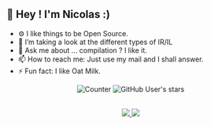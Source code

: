 ## 👋 Hey ! I'm Nicolas :)

<!-- 🔭 I’m currently working on ...-->
- ⚙️ I like things to be Open Source.
- 🌱 I’m taking a look at the different types of IR/IL
- 💬 Ask me about ... compilation ? I like it.
- 📫 How to reach me: Just use my mail and I shall answer.
- ⚡ Fun fact: I like Oat Milk.

<div align="center">

  ![Counter](https://komarev.com/ghpvc/?username=N1coc4colA&color=blue)
  ![GitHub User's stars](https://img.shields.io/github/stars/N1coc4colA?affiliations=OWNER%2CCOLLABORATOR&label=Github%20stars)

</div>
<br>
<div align="center">
  <a href="https://github.com/vn7n24fzkq/github-profile-summary-cards">
    <img src="http://github-profile-summary-cards.vercel.app/api/cards/stats?username=N1coc4colA&theme=nord_dark"/>
  </a>
  <a href="https://github.com/vn7n24fzkq/github-profile-summary-cards">
    <img src="http://github-profile-summary-cards.vercel.app/api/cards/repos-per-language?username=N1coc4colA&theme=nord_dark" />
  </a>
</div>
